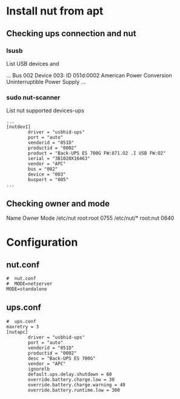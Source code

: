 # Install nut from apt
## Checking ups connection and nut 
### lsusb
List USB devices and 

...
Bus 002 Device 003: ID 051d:0002 American Power Conversion Uninterruptible Power Supply
...

### sudo nut-scanner
List nut supported devices-ups
```
...
[nutdev1]
        driver = "usbhid-ups"
        port = "auto"
        vendorid = "051D"
        productid = "0002"
        product = "Back-UPS ES 700G FW:871.O2 .I USB FW:O2"
        serial = "3B1020X16463"
        vendor = "APC"
        bus = "002"
        device = "003"
        busport = "005"
...

```

## Checking owner and mode
Name      Owner      Mode
/etc/nut  root:root  0755
/etc/nut/*  root:nut  0640

# Configuration
## nut.conf
```
#  nut.conf
#  MODE=netserver
MODE=standalone
```
## ups.conf
```
#  ups.conf
maxretry = 3
[nutapc]
        driver = "usbhid-ups"
        port = "auto"
        vendorid = "051D"
        productid = "0002"
        desc = "Back-UPS ES 700G"
        vendor = "APC"
        ignorelb
        default.ups.delay.shutdown = 60
        override.battery.charge.low = 30
        override.battery.charge.warning = 40
        override.battery.runtime.low = 300

```

